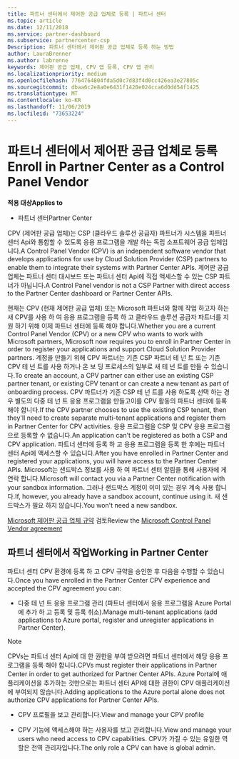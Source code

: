 ```yaml
---
title: 파트너 센터에서 제어판 공급 업체로 등록 | 파트너 센터
ms.topic: article
ms.date: 12/11/2018
ms.service: partner-dashboard
ms.subservice: partnercenter-csp
Description: 파트너 센터에서 제어판 공급 업체로 등록 하는 방법
author: LauraBrenner
ms.author: labrenne
keywords: 제어판 공급 업체, CPV 앱 등록, CPV 앱 관리
ms.localizationpriority: medium
ms.openlocfilehash: 7764764804fda5d0c7d83f4d0cc426ea3e27805c
ms.sourcegitcommit: dbaa6c2e8a0e6431f1420e024cca6d0dd54f1425
ms.translationtype: MT
ms.contentlocale: ko-KR
ms.lasthandoff: 11/06/2019
ms.locfileid: "73653224"
---
```

# <a name="enroll-in-partner-center-as-a-control-panel-vendor"></a><span data-ttu-id="8d67b-104">파트너 센터에서 제어판 공급 업체로 등록</span><span class="sxs-lookup"><span data-stu-id="8d67b-104">Enroll in Partner Center as a Control Panel Vendor</span></span>

<span data-ttu-id="8d67b-105">**적용 대상**</span><span class="sxs-lookup"><span data-stu-id="8d67b-105">**Applies to**</span></span>

- <span data-ttu-id="8d67b-106">파트너 센터</span><span class="sxs-lookup"><span data-stu-id="8d67b-106">Partner Center</span></span>

<span data-ttu-id="8d67b-107">CPV (제어판 공급 업체)는 CSP (클라우드 솔루션 공급자) 파트너가 시스템을 파트너 센터 Api와 통합할 수 있도록 응용 프로그램을 개발 하는 독립 소프트웨어 공급 업체입니다.</span><span class="sxs-lookup"><span data-stu-id="8d67b-107">A Control Panel Vendor (CPV) is an independent software vendor that develops applications for use by Cloud Solution Provider (CSP) partners to enable them to integrate their systems with Partner Center APIs.</span></span> <span data-ttu-id="8d67b-108">제어판 공급 업체는 파트너 센터 대시보드 또는 파트너 센터 Api에 직접 액세스할 수 있는 CSP 파트너가 아닙니다.</span><span class="sxs-lookup"><span data-stu-id="8d67b-108">A Control Panel vendor is not a CSP Partner with direct access to the Partner Center dashboard or Partner Center APIs.</span></span>

<span data-ttu-id="8d67b-109">현재는 CPV (현재 제어판 공급 업체) 또는 Microsoft 파트너와 함께 작업 하고자 하는 새 CPV를 사용 하 여 응용 프로그램을 등록 하 고 클라우드 솔루션 공급자 파트너를 지원 하기 위해 이제 파트너 센터에 등록 해야 합니다.</span><span class="sxs-lookup"><span data-stu-id="8d67b-109">Whether you are a current Control Panel Vendor (CPV) or a new CPV who wants to work with Microsoft partners, Microsoft now requires you to enroll in Partner Center in order to register your applications and support Cloud Solution Provider partners.</span></span> <span data-ttu-id="8d67b-110">계정을 만들기 위해 CPV 파트너는 기존 CSP 파트너 테 넌 트 또는 기존 CPV 테 넌 트를 사용 하거나 온 보 딩 프로세스의 일부로 새 테 넌 트를 만들 수 있습니다.</span><span class="sxs-lookup"><span data-stu-id="8d67b-110">To create an account, a CPV partner can either use an existing CSP partner tenant, or existing CPV tenant or can create a new tenant as part of onboarding process.</span></span> <span data-ttu-id="8d67b-111">CPV 파트너가 기존 CSP 테 넌 트를 사용 하도록 선택 하는 경우 별도의 다중 테 넌 트 응용 프로그램을 만들고이를 CPV 활동의 파트너 센터에 등록 해야 합니다.</span><span class="sxs-lookup"><span data-stu-id="8d67b-111">If the CPV partner chooses to use the existing CSP tenant, then they'll need to create separate multi-tenant applications and register them in Partner Center for CPV activities.</span></span> <span data-ttu-id="8d67b-112">응용 프로그램을 CSP 및 CPV 응용 프로그램으로 등록할 수 없습니다.</span><span class="sxs-lookup"><span data-stu-id="8d67b-112">An application can't be registered as both a CSP and CPV application.</span></span> <span data-ttu-id="8d67b-113">파트너 센터에 등록 하 고 응용 프로그램을 등록 한 후에는 파트너 센터 Api에 액세스할 수 있습니다.</span><span class="sxs-lookup"><span data-stu-id="8d67b-113">After you have enrolled in Partner Center and registered your applications, you will have access to the Partner Center APIs.</span></span>  <span data-ttu-id="8d67b-114">Microsoft는 샌드박스 정보를 사용 하 여 파트너 센터 알림을 통해 사용자에 게 연락 합니다.</span><span class="sxs-lookup"><span data-stu-id="8d67b-114">Microsoft will contact you via a Partner Center notification with your sandbox information.</span></span> <span data-ttu-id="8d67b-115">그러나 샌드박스 계정이 이미 있는 경우 계속 사용 합니다.</span><span class="sxs-lookup"><span data-stu-id="8d67b-115">If, however, you already have a sandbox account, continue using it.</span></span> <span data-ttu-id="8d67b-116">새 샌드박스가 필요 하지 않습니다.</span><span class="sxs-lookup"><span data-stu-id="8d67b-116">You won't need a new sandbox.</span></span>   

<span data-ttu-id="8d67b-117">[Microsoft 제어판 공급 업체 규약](https://go.microsoft.com/fwlink/?linkid=2055198) 검토</span><span class="sxs-lookup"><span data-stu-id="8d67b-117">Review the [Microsoft Control Panel Vendor agreement](https://go.microsoft.com/fwlink/?linkid=2055198)</span></span>


## <a name="working-in-partner-center"></a><span data-ttu-id="8d67b-118">파트너 센터에서 작업</span><span class="sxs-lookup"><span data-stu-id="8d67b-118">Working in Partner Center</span></span>
<span data-ttu-id="8d67b-119">파트너 센터 CPV 환경에 등록 하 고 CPV 규약을 승인한 후 다음을 수행할 수 있습니다.</span><span class="sxs-lookup"><span data-stu-id="8d67b-119">Once you have enrolled in the Partner Center CPV experience and accepted the CPV agreement you can:</span></span>

- <span data-ttu-id="8d67b-120">다중 테 넌 트 응용 프로그램 관리 (파트너 센터에서 응용 프로그램을 Azure Portal에 추가 하 고 등록 및 등록 취소).</span><span class="sxs-lookup"><span data-stu-id="8d67b-120">Manage multi-tenant applications (add applications to Azure portal, register and unregister applications in Partner Center).</span></span>

>[!Note] 
><span data-ttu-id="8d67b-121">CPVs는 파트너 센터 Api에 대 한 권한을 부여 받으려면 파트너 센터에서 해당 응용 프로그램을 등록 해야 합니다.</span><span class="sxs-lookup"><span data-stu-id="8d67b-121">CPVs must register their applications in Partner Center in order to get authorized for Partner Center APIs.</span></span> <span data-ttu-id="8d67b-122">Azure Portal에 애플리케이션을 추가하는 것만으로는 파트너 센터 API에 대한 권한이 CPV 애플리케이션에 부여되지 않습니다.</span><span class="sxs-lookup"><span data-stu-id="8d67b-122">Adding applications to the Azure portal alone does not authorize CPV applications for Partner Center APIs.</span></span> 

- <span data-ttu-id="8d67b-123">CPV 프로필을 보고 관리합니다.</span><span class="sxs-lookup"><span data-stu-id="8d67b-123">View and manage your CPV profile</span></span> 

- <span data-ttu-id="8d67b-124">CPV 기능에 액세스해야 하는 사용자를 보고 관리합니다.</span><span class="sxs-lookup"><span data-stu-id="8d67b-124">View and manage your users who need access to CPV capabilities.</span></span> <span data-ttu-id="8d67b-125">CPV가 가질 수 있는 유일한 역할은 전역 관리자입니다.</span><span class="sxs-lookup"><span data-stu-id="8d67b-125">The only role a CPV can have is global admin.</span></span>


